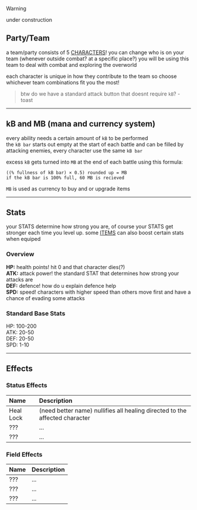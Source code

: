 > [!WARNING]
> under construction

## Party/Team
a team/party consists of 5 [CHARACTERS](../characters)! you can change who is on your team (whenever outside combat? at a specific place?)
you will be using this team to deal with combat and exploring the overworld

each character is unique in how they contribute to the team so choose whichever team combinations fit you the most!

> btw do we have a standard attack button that doesnt require `kB`? -toast

---
## kB and MB (mana and currency system)
every ability needs a certain amount of `kB` to be performed  
the `kB bar` starts out empty at the start of each battle and can be filled by attacking enemies, every character use the same `kB bar`

excess `kB` gets turned into `MB` at the end of each battle using this formula:
```
((% fullness of kB bar) × 0.5) rounded up = MB
if the kB bar is 100% full, 60 MB is recieved
```
`MB` is used as currency to buy and or upgrade items

---
## Stats
your STATS determine how strong you are, of course your STATS get stronger each time you level up.  some [ITEMS](./Items.md) can also boost certain stats when equiped

### Overview
**HP:** health points! hit 0 and that character dies(?)  
**ATK:** attack power! the standard STAT that determines how strong your attacks are  
**DEF:** defence! how do u explain defence help  
**SPD:** speed! characters with higher speed than others move first and have a chance of evading some attacks  

### Standard Base Stats
HP: 100-200  
ATK: 20-50  
DEF: 20-50  
SPD: 1-10  

---
## Effects
### Status Effects
|Name|Description|
|:---|:---|
|Heal Lock|(need better name) nullifies all healing directed to the affected character|
|???|...|
|???|...|

### Field Effects
|Name|Description|
|:---|:---|
|???|...|
|???|...|
|???|...|
